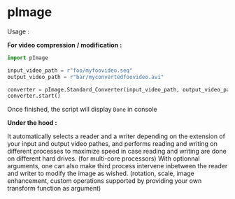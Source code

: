# pImage
 
Usage : 

**For video compression / modification :**

``` python
import pImage

input_video_path = r"foo/myfoovideo.seq"
output_video_path = r"bar/myconvertedfoovideo.avi"

converter = pImage.Standard_Converter(input_video_path, output_video_path, optionnal_key_value_arguments)
converter.start()
```

Once finished, the script will display `Done` in console

**Under the hood :**

It automatically selects a reader and a writer depending on the extension of your input and output video pathes, and performs reading and writing on different processes to maximize speed in case reading and writing are done on different hard drives. (for multi-core processors)
With optionnal arguments, one can also make third process intervene inbetween the reader and writer to modify the image as wished. (rotation, scale, image enhancement, custom operations supported by providing your own transform function as argument)
